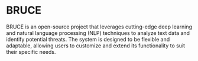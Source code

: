 # BRUCE
BRUCE is an open-source project that leverages cutting-edge deep learning and natural language processing (NLP) techniques to analyze text data and identify potential threats. The system is designed to be flexible and adaptable, allowing users to customize and extend its functionality to suit their specific needs.
